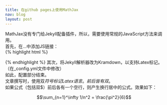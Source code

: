 ```yaml
---
title: 在github pages上使用MathJax
nav: blog
layout: post
---
```

MathJax没有专门给Jekyll配备插件，所以，需要使用常规的JavaScript方法来调用。  
首先，在<head>...</head>中添加JS链接：  
{% highlight html %}
<script type="text/javascript"  
   src="http://cdn.mathjax.org/mathjax/latest/MathJax.js?config=TeX-AMS-MML_HTMLorMML"></script>  
{% endhighlight %}
其次，将Jekyll解析器改为Kramdown，以支持Latex标记。（在_config.yml文件中修改）  
如此，配置部分结束。  
文章撰写时，使用双$符号标记Latex语言。前后皆有双$。  
如果公式（包括双$）前后各有一个空行，则产生换行居中的公式。效果如下：  
  
$$\sum_{n=1}^\infty 1/n^2 = \frac{\pi^2}{6}$$  
  